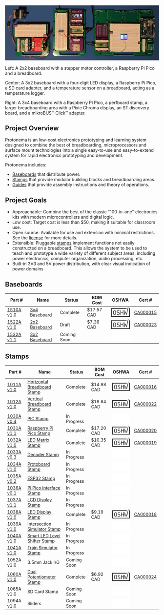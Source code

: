 ![Photo of three different Protonema baseboards with various modules](./images/header.jpg)

Left: A 2x2 baseboard with a stepper motor controller, a Raspberry Pi Pico and a breadboard.

Center: A 3x2 baseboard with a four-digit LED display, a Raspberry Pi Pico, a SD card adapter, and a temperature sensor on a breadboard, acting as a temperature logger.

Right: A 3x4 baseboard with a Raspberry Pi Pico, a perfboard stamp, a larger breadboarding area with a Pixie Chroma display, an ST discovery board, and a mikroBUS™ Click™ adapter.

## Project Overview
Protonema is an low-cost electronics prototyping and learning system designed to combine the best of breadboarding, microprocessors and surface mount technologies into a single easy-to-use and easy-to-extend system for rapid electronics prototyping and development.

Protonema includes:
* [Baseboards](baseboards/readme.md) that distribute power.
* [Stamps](stamps/readme.md) that provide modular building blocks and breadboarding areas.
* [Guides](guides/readme.md) that provide assembly instructions and theory of operations.

## Project Goals
* Approachable: Combine the best of the classic "100-in-one" electronics kits with modern microcontrollers and digital logic.
* Low cost: Target cost is less than $50, making it suitable for classroom use.
* Open source: Available for use and extension with minimal restrictions. See the [license](./license,md) for more details.
* Extensible: Pluggable [stamps](stamps/readme.md) implement functions not easily constructed on a breadboard. This allows the system to be used to teach and prototype a wide variety of different subject areas, including power electronics, computer organization, audio processing, etc.
* Built-in 3V3 and 5V power distribution, with clear visual indication of power domains

## Baseboards

Part # | Name | Status | BOM Cost | OSHWA | Cert # |
|-|-|-|-|-|-|
| [1510A v1.0](./baseboards/1510A) | [3x4 Baseboard](./baseboards/1510A) | Complete | $17.57 CAD | ![OSHWA Logo](./images/oshwa_cert_logo.png) | [CA000015](https://certification.oshwa.org/ca000015.html) |
| [1522A v1.0](./baseboards/1522A) | [2x2 Baseboard](./baseboards/1522A) | Draft | $7.36 CAD | ![OSHWA Logo](./images/oshwa_cert_logo.png) | [CA000023](https://certification.oshwa.org/ca000023.html) |
| [1532A v1.1](./baseboards/1532A) | [3x2 Baseboard](./baseboards/1532A) | Coming Soon | | ![Not OSHWA Certified](./images/oshwa_cert_no.png) | |
## Stamps

Part # | Name | Status | BOM Cost | OSHWA | Cert # |
|-|-|-|-|-|-|
| [1011A v1.0](./stamps/1011A) | [Horizontal Breadboard Stamp](./stamps/1011A) | Complete | $14.98 CAD | ![OSHWA Logo](./images/oshwa_cert_logo.png) | [CA000016](https://certification.oshwa.org/ca000016.html) |
| [1012A v1.0](./stamps/1012A) | [Vertical Breadboard Stamp](./stamps/1012A)  | Complete | $19.84 CAD | ![OSHWA Logo](./images/oshwa_cert_logo.png) | [CA000022](https://certification.oshwa.org/ca000022.html) |
| [1030A v0.4](./stamps/1030A) | [PIC Stamp](./stamps/1030A) | In Progress | | ![Not OSHWA Certified](./images/oshwa_cert_no.png) | |
| [1031A v1.1](./stamps/1031A) | [Raspberry Pi Pico Stamp](./stamps/1031A) | Complete | $17.20 CAD | ![OSHWA Logo](./images/oshwa_cert_logo.png) | [CA000020](https://certification.oshwa.org/ca000020.html) |
| [1032A v1.0](./stamps/1032A) | [LED Matrix Stamp](./stamps/1032A) | Complete | $10.35 CAD | ![OSHWA Logo](./images/oshwa_cert_logo.png) | [CA000019](https://certification.oshwa.org/ca000019.html) |
| [1033A v0.3](./stamps/1033A) | [Decoder Stamp](./stamps/1033A) | In Progress | | ![Not OSHWA Certified](./images/oshwa_cert_no.png) | |
| [1034A v1.0](./stamps/1034A) | [Protoboard Stamp](./stamps/1034A) | In Progress | | ![Not OSHWA Certified](./images/oshwa_cert_no.png) | |
| [1035A v0.2](./stamps/1035A) | [ESP32 Stamp](./stamps/1035A) | In Progress | | ![Not OSHWA Certified](./images/oshwa_cert_no.png) | |
| [1036A v0.1](./stamps/1036A) | [Pi Pico Interface Stamp](./stamps/1036A) | In Progress | | ![Not OSHWA Certified](./images/oshwa_cert_no.png) | |
| [1037A v1.1](./stamps/1037A) | [LCD Display Stamp](./stamps/1037A) | In Progress | | ![Not OSHWA Certified](./images/oshwa_cert_no.png) | |
| [1038A v1.0](./stamps/1038A) | [LED Display Stamp](./stamps/1038A) | Complete | $9.19 CAD | ![OSHWA Logo](./images/oshwa_cert_logo.png) | [CA000018](https://certification.oshwa.org/ca000018.html) |
| [1039A v1.0](./stamps/1039A) | [Intersection Simulator Stamp](./stamps/1039A) | In Progress | | ![Not OSHWA Certified](./images/oshwa_cert_no.png) | |
| [1040A v1.0](./stamps/1040A) | [Smart LED Level Shifter Stamp](./stamps/1040A) | In Progress | | ![Not OSHWA Certified](./images/oshwa_cert_no.png) | |
| [1041A v1.0](./stamps/1041A) | [Train Simulator Stamp](./stamps/1041A) | In Progress | | ![Not OSHWA Certified](./images/oshwa_cert_no.png) | |
| 1052A v1.0 | 3.5mm Jack I/O | Coming Soon | | ![Not OSHWA Certified](./images/oshwa_cert_no.png) | |
| [1060A v1.0](./stamps/1060A) | [Dual Potentiometer Stamp](./stamps/1060A)  | Complete | $6.92 CAD | ![OSHWA Logo](./images/oshwa_cert_logo.png) | [CA000024](https://certification.oshwa.org/ca000024.html) |
| 1065A v1.0 | SD Card Stamp | Coming Soon | | ![Not OSHWA Certified](./images/oshwa_cert_no.png) | |
| 1094A v1.0 | Sliders | Coming Soon | | ![Not OSHWA Certified](./images/oshwa_cert_no.png) | |

